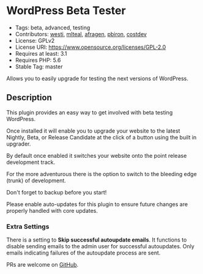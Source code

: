 # WordPress Beta Tester
* Tags: beta, advanced, testing
* Contributors: [westi](https://github.com/westi), [mlteal](https://github.com/mlteal), [afragen](https://github.com/afragen), [pbiron](https://github.com/pbiron), [costdev](https:/github.com/costdev)
* License: GPLv2
* License URI: https://www.opensource.org/licenses/GPL-2.0
* Requires at least: 3.1
* Requires PHP: 5.6
* Stable Tag: master

Allows you to easily upgrade for testing the next versions of WordPress.

## Description
This plugin provides an easy way to get involved with beta testing WordPress.

Once installed it will enable you to upgrade your website to the latest Nightly, Beta, or Release Candidate at the click of a button using the built in upgrader.

By default once enabled it switches your website onto the point release development track.

For the more adventurous there is the option to switch to the bleeding edge (trunk) of development.

Don't forget to backup before you start!

Please enable auto-updates for this plugin to ensure future changes are properly handled with core updates.

### Extra Settings

There is a setting to **Skip successful autoupdate emails**. It functions to disable sending emails to the admin user for successful autoupdates. Only emails indicating failures of the autoupdate process are sent.

PRs are welcome on [GitHub](https://github.com/afragen/wordpress-beta-tester).

